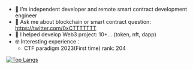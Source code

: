- 🔭 I’m independent developer and remote smart contract development engineer 
- 💬 Ask me about blockchain or smart contract question: https://twitter.com/0xCTTTTTTT
- 🤗 I helped develop Web3 project: 10+... (token, nft, dapp)
- 🤓 Interesting experience：
  - CTF paradigm 2023(First time) rank: 204
 
    
[![Top Langs](https://github-readme-stats.vercel.app/api/top-langs/?username=sumy7&layout=compact&exclude_repo=sumy7.github.io&title_color=ffffff&icon_color=bb2acf&text_color=daf7dc&bg_color=151515)](https://github.com/KuwaTakushi)
